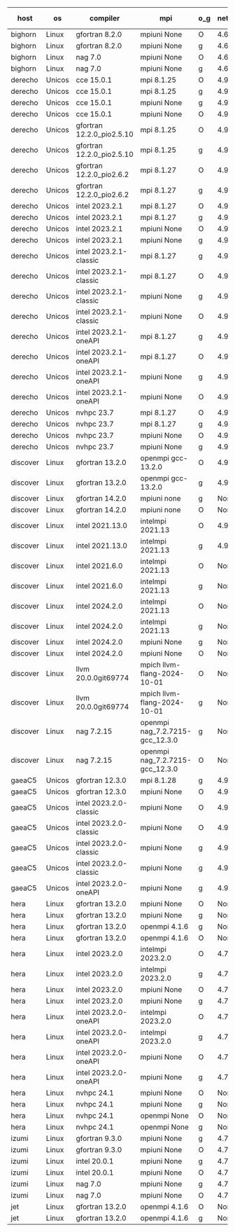 

| host     | os       | compiler                              | mpi                      | o_g        | netcdf        | build       | u_pass          | u_fail          | s_pass            | s_fail            | e_pass             | e_fail             | nuopc_pass       | nuopc_fail       | artifacts link          |
|----------|----------|---------------------------------------|--------------------------|------------|---------------|-------------|-----------------|-----------------|-------------------|-------------------|--------------------|--------------------|------------------|------------------|-------------------------|
| bighorn | Linux | gfortran 8.2.0 | mpiuni None  | O | 4.6.1  | PASS | 12535 | 0 | 9 | 0 | 42 | 0 | None | None | <a href="https://github.com/esmf-org/esmf-test-artifacts/tree/9831a37ef17b70438f5333199d0732d94ec5b93b/develop/gfortran/8.2.0/O/mpiuni/None" target="_blank">9831a37</a> | 
| bighorn | Linux | gfortran 8.2.0 | mpiuni None  | g | 4.6.1  | PASS | 12535 | 0 | 9 | 0 | 42 | 0 | None | None | <a href="https://github.com/esmf-org/esmf-test-artifacts/tree/2c9912270b4031e9a74e3252f9c6575769206a6f/develop/gfortran/8.2.0/g/mpiuni/None" target="_blank">2c99122</a> | 
| bighorn | Linux | nag 7.0 | mpiuni None  | O | 4.6.1  | PASS | 12535 | 0 | 9 | 0 | 42 | 0 | None | None | <a href="https://github.com/esmf-org/esmf-test-artifacts/tree/62d5b464236588785ed0a79ce93bca8e94444df0/develop/nag/7.0/O/mpiuni/None" target="_blank">62d5b46</a> | 
| bighorn | Linux | nag 7.0 | mpiuni None  | g | 4.6.1  | PASS | 12535 | 0 | 9 | 0 | 42 | 0 | None | None | <a href="https://github.com/esmf-org/esmf-test-artifacts/tree/04082365f6005c5790c9900d2d8834c3967f2c0a/develop/nag/7.0/g/mpiuni/None" target="_blank">0408236</a> | 
| derecho | Unicos | cce 15.0.1 | mpi 8.1.25  | O | 4.9.2  | PASS | 14126 | 78 | 51 | 0 | 80 | 0 | 57 | 0 | <a href="https://github.com/esmf-org/esmf-test-artifacts/tree/685dcf1dec54778b5464e139fb34d2089164156f/develop/cce/15.0.1/O/mpi/8.1.25" target="_blank">685dcf1</a> | 
| derecho | Unicos | cce 15.0.1 | mpi 8.1.25  | g | 4.9.2  | PASS | 14006 | 198 | 51 | 0 | 80 | 0 | 57 | 0 | <a href="https://github.com/esmf-org/esmf-test-artifacts/tree/9fb1cb43d253c90093abc54d8fcfb1e864c44966/develop/cce/15.0.1/g/mpi/8.1.25" target="_blank">9fb1cb4</a> | 
| derecho | Unicos | cce 15.0.1 | mpiuni None  | g | 4.9.2  | PASS | 12459 | 76 | 9 | 0 | 42 | 0 | None | None | <a href="https://github.com/esmf-org/esmf-test-artifacts/tree/47ed71c41bde7dc2f499f599fe6fde66a989d9a3/develop/cce/15.0.1/g/mpiuni/None" target="_blank">47ed71c</a> | 
| derecho | Unicos | cce 15.0.1 | mpiuni None  | O | 4.9.2  | PASS | 12300 | 235 | 9 | 0 | 42 | 0 | None | None | <a href="https://github.com/esmf-org/esmf-test-artifacts/tree/89940ddf23f1fa980829f93a77ce00d7b2b00ae0/develop/cce/15.0.1/O/mpiuni/None" target="_blank">89940dd</a> | 
| derecho | Unicos | gfortran 12.2.0_pio2.5.10 | mpi 8.1.25  | O | 4.9.2  | PASS | 14204 | 0 | 51 | 0 | 80 | 0 | 57 | 0 | <a href="https://github.com/esmf-org/esmf-test-artifacts/tree/da938f2f8f593022a9df4113318963f24a863110/develop/gfortran/12.2.0_pio2.5.10/O/mpi/8.1.25" target="_blank">da938f2</a> | 
| derecho | Unicos | gfortran 12.2.0_pio2.5.10 | mpi 8.1.25  | g | 4.9.2  | PASS | 14204 | 0 | 51 | 0 | 80 | 0 | 57 | 0 | <a href="https://github.com/esmf-org/esmf-test-artifacts/tree/5125c49ec660d602adecd18070253eafdba32a4e/develop/gfortran/12.2.0_pio2.5.10/g/mpi/8.1.25" target="_blank">5125c49</a> | 
| derecho | Unicos | gfortran 12.2.0_pio2.6.2 | mpi 8.1.27  | O | 4.9.2  | PASS | 14204 | 0 | 51 | 0 | 80 | 0 | 57 | 0 | <a href="https://github.com/esmf-org/esmf-test-artifacts/tree/dcc5da64b8321a35ab5c72cfd2a083be5522c4cf/develop/gfortran/12.2.0_pio2.6.2/O/mpi/8.1.27" target="_blank">dcc5da6</a> | 
| derecho | Unicos | gfortran 12.2.0_pio2.6.2 | mpi 8.1.27  | g | 4.9.2  | PASS | 14204 | 0 | 51 | 0 | 80 | 0 | 57 | 0 | <a href="https://github.com/esmf-org/esmf-test-artifacts/tree/d6f518f3c113f7cb9298c6e98e7989cd7780e20a/develop/gfortran/12.2.0_pio2.6.2/g/mpi/8.1.27" target="_blank">d6f518f</a> | 
| derecho | Unicos | intel 2023.2.1 | mpi 8.1.27  | O | 4.9.2  | PASS | 14204 | 0 | 51 | 0 | 80 | 0 | 58 | 0 | <a href="https://github.com/esmf-org/esmf-test-artifacts/tree/f6885c31609d6e2030cef60b3957b4d77f9a5466/develop/intel/2023.2.1/O/mpi/8.1.27" target="_blank">f6885c3</a> | 
| derecho | Unicos | intel 2023.2.1 | mpi 8.1.27  | g | 4.9.2  | PASS | None | None | None | None | None | None | None | None | <a href="https://github.com/esmf-org/esmf-test-artifacts/tree/139286878cb97a4a0f9c714b07ae944401f60f13/develop/intel/2023.2.1/g/mpi/8.1.27" target="_blank">1392868</a> | 
| derecho | Unicos | intel 2023.2.1 | mpiuni None  | O | 4.9.2  | PASS | 12535 | 0 | 9 | 0 | 42 | 0 | None | None | <a href="https://github.com/esmf-org/esmf-test-artifacts/tree/3bb8a4d316a44d7e4e1d6d86cd78d4aee8c677a1/develop/intel/2023.2.1/O/mpiuni/None" target="_blank">3bb8a4d</a> | 
| derecho | Unicos | intel 2023.2.1 | mpiuni None  | g | 4.9.2  | PASS | 12535 | 0 | 9 | 0 | 42 | 0 | None | None | <a href="https://github.com/esmf-org/esmf-test-artifacts/tree/85fd092f76a79371c1ce1f803e47ace306216035/develop/intel/2023.2.1/g/mpiuni/None" target="_blank">85fd092</a> | 
| derecho | Unicos | intel 2023.2.1-classic | mpi 8.1.27  | g | 4.9.2  | PASS | 14204 | 0 | 51 | 0 | 80 | 0 | 57 | 0 | <a href="https://github.com/esmf-org/esmf-test-artifacts/tree/429498202d77ea22271a44b7992e6d86775c699f/develop/intel/2023.2.1-classic/g/mpi/8.1.27" target="_blank">4294982</a> | 
| derecho | Unicos | intel 2023.2.1-classic | mpi 8.1.27  | O | 4.9.2  | PASS | 14204 | 0 | 51 | 0 | 80 | 0 | 57 | 0 | <a href="https://github.com/esmf-org/esmf-test-artifacts/tree/48a8738bc1d7adabe9888735f4cd101a0a0e4253/develop/intel/2023.2.1-classic/O/mpi/8.1.27" target="_blank">48a8738</a> | 
| derecho | Unicos | intel 2023.2.1-classic | mpiuni None  | g | 4.9.2  | PASS | 12535 | 0 | 9 | 0 | 42 | 0 | None | None | <a href="https://github.com/esmf-org/esmf-test-artifacts/tree/cfa168ef53107b3611d561a2640a5da22f1c5cfb/develop/intel/2023.2.1-classic/g/mpiuni/None" target="_blank">cfa168e</a> | 
| derecho | Unicos | intel 2023.2.1-classic | mpiuni None  | O | 4.9.2  | PASS | None | None | None | None | None | None | None | None | <a href="https://github.com/esmf-org/esmf-test-artifacts/tree/356a698b1054fddb73f3f498f7b8705bc3894a74/develop/intel/2023.2.1-classic/O/mpiuni/None" target="_blank">356a698</a> | 
| derecho | Unicos | intel 2023.2.1-oneAPI | mpi 8.1.27  | g | 4.9.2  | PASS | 14204 | 0 | 51 | 0 | 80 | 0 | 57 | 0 | <a href="https://github.com/esmf-org/esmf-test-artifacts/tree/2422fa758286a561e1c6638c7f2bb950ef1cd09d/develop/intel/2023.2.1-oneAPI/g/mpi/8.1.27" target="_blank">2422fa7</a> | 
| derecho | Unicos | intel 2023.2.1-oneAPI | mpi 8.1.27  | O | 4.9.2  | PASS | 14204 | 0 | 50 | 1 | 80 | 0 | 57 | 0 | <a href="https://github.com/esmf-org/esmf-test-artifacts/tree/1b43de80a4c2e74637b7e4894e57bb9a77b12d29/develop/intel/2023.2.1-oneAPI/O/mpi/8.1.27" target="_blank">1b43de8</a> | 
| derecho | Unicos | intel 2023.2.1-oneAPI | mpiuni None  | g | 4.9.2  | PASS | 12535 | 0 | 9 | 0 | 42 | 0 | None | None | <a href="https://github.com/esmf-org/esmf-test-artifacts/tree/c152e45b5738cd12e11e026d91b9566c1db76acd/develop/intel/2023.2.1-oneAPI/g/mpiuni/None" target="_blank">c152e45</a> | 
| derecho | Unicos | intel 2023.2.1-oneAPI | mpiuni None  | O | 4.9.2  | PASS | None | None | None | None | None | None | None | None | <a href="https://github.com/esmf-org/esmf-test-artifacts/tree/c89a0b41fa2f8d3208ed1bd376e7cf9dca17acf3/develop/intel/2023.2.1-oneAPI/O/mpiuni/None" target="_blank">c89a0b4</a> | 
| derecho | Unicos | nvhpc 23.7 | mpi 8.1.27  | O | 4.9.2  | PASS | 14204 | 0 | 51 | 0 | 80 | 0 | 57 | 0 | <a href="https://github.com/esmf-org/esmf-test-artifacts/tree/558e1452ec62637fc5194f44321213058f993574/develop/nvhpc/23.7/O/mpi/8.1.27" target="_blank">558e145</a> | 
| derecho | Unicos | nvhpc 23.7 | mpi 8.1.27  | g | 4.9.2  | PASS | 14204 | 0 | 51 | 0 | 80 | 0 | 57 | 0 | <a href="https://github.com/esmf-org/esmf-test-artifacts/tree/b4dd6b3185bba6efdf630cbcfc74c4b174218ddd/develop/nvhpc/23.7/g/mpi/8.1.27" target="_blank">b4dd6b3</a> | 
| derecho | Unicos | nvhpc 23.7 | mpiuni None  | O | 4.9.2  | PASS | 12535 | 0 | 9 | 0 | 42 | 0 | None | None | <a href="https://github.com/esmf-org/esmf-test-artifacts/tree/af0df9be4febe0192eea5a3c97761f41abf7e5a9/develop/nvhpc/23.7/O/mpiuni/None" target="_blank">af0df9b</a> | 
| derecho | Unicos | nvhpc 23.7 | mpiuni None  | g | 4.9.2  | PASS | 12535 | 0 | 9 | 0 | 42 | 0 | None | None | <a href="https://github.com/esmf-org/esmf-test-artifacts/tree/3afc0f26750d007fb4ef75f4441b2d00801dedf1/develop/nvhpc/23.7/g/mpiuni/None" target="_blank">3afc0f2</a> | 
| discover | Linux | gfortran 13.2.0 | openmpi gcc-13.2.0  | O | 4.9.2  | PASS | None | None | None | None | None | None | None | None | <a href="https://github.com/esmf-org/esmf-test-artifacts/tree/e90a659eaee364065c4745f1487de3c65cc791df/develop/gfortran/13.2.0/O/openmpi/gcc-13.2.0" target="_blank">e90a659</a> | 
| discover | Linux | gfortran 13.2.0 | openmpi gcc-13.2.0  | g | 4.9.2  | PASS | None | None | None | None | None | None | None | None | <a href="https://github.com/esmf-org/esmf-test-artifacts/tree/407a64595f72a83932548241ba3624602b12b3b8/develop/gfortran/13.2.0/g/openmpi/gcc-13.2.0" target="_blank">407a645</a> | 
| discover | Linux | gfortran 14.2.0 | mpiuni none  | g | None  | PASS | None | None | None | None | None | None | None | None | <a href="https://github.com/esmf-org/esmf-test-artifacts/tree/28bd7e7195be7fcf608cefe446040c28dcaef46b/develop/gfortran/14.2.0/g/mpiuni/none" target="_blank">28bd7e7</a> | 
| discover | Linux | gfortran 14.2.0 | mpiuni none  | O | None  | PASS | None | None | None | None | None | None | None | None | <a href="https://github.com/esmf-org/esmf-test-artifacts/tree/19161ab599ac87a9713a9a12892279d4cb4c2de9/develop/gfortran/14.2.0/O/mpiuni/none" target="_blank">19161ab</a> | 
| discover | Linux | intel 2021.13.0 | intelmpi 2021.13  | O | 4.9.2  | PASS | None | None | None | None | None | None | None | None | <a href="https://github.com/esmf-org/esmf-test-artifacts/tree/e45ea71604da059208054b6c0ea365cce210e671/develop/intel/2021.13.0/O/intelmpi/2021.13" target="_blank">e45ea71</a> | 
| discover | Linux | intel 2021.13.0 | intelmpi 2021.13  | g | 4.9.2  | PASS | None | None | None | None | None | None | None | None | <a href="https://github.com/esmf-org/esmf-test-artifacts/tree/6bd2bf3c4ecb0834d59248b95d18c5b3ff55f4bf/develop/intel/2021.13.0/g/intelmpi/2021.13" target="_blank">6bd2bf3</a> | 
| discover | Linux | intel 2021.6.0 | intelmpi 2021.13  | O | None  | PASS | None | None | None | None | None | None | None | None | <a href="https://github.com/esmf-org/esmf-test-artifacts/tree/3c7ac1954713a0931e2df66e30c653dbda634bb1/develop/intel/2021.6.0/O/intelmpi/2021.13" target="_blank">3c7ac19</a> | 
| discover | Linux | intel 2021.6.0 | intelmpi 2021.13  | g | None  | PASS | None | None | None | None | None | None | None | None | <a href="https://github.com/esmf-org/esmf-test-artifacts/tree/de7c1d8b346df3ab78ba0a7056a831648bafa270/develop/intel/2021.6.0/g/intelmpi/2021.13" target="_blank">de7c1d8</a> | 
| discover | Linux | intel 2024.2.0 | intelmpi 2021.13  | O | None  | PASS | None | None | None | None | None | None | None | None | <a href="https://github.com/esmf-org/esmf-test-artifacts/tree/493cbbf6869b56d275ede2542eb44ce16fdd9df0/develop/intel/2024.2.0/O/intelmpi/2021.13" target="_blank">493cbbf</a> | 
| discover | Linux | intel 2024.2.0 | intelmpi 2021.13  | g | None  | PASS | None | None | None | None | None | None | None | None | <a href="https://github.com/esmf-org/esmf-test-artifacts/tree/ab5e469816b274427f775038c2e283e73e4d86eb/develop/intel/2024.2.0/g/intelmpi/2021.13" target="_blank">ab5e469</a> | 
| discover | Linux | intel 2024.2.0 | mpiuni None  | g | None  | PASS | None | None | None | None | None | None | None | None | <a href="https://github.com/esmf-org/esmf-test-artifacts/tree/836106f41b960f8f573051b6c6029775fe8d136d/develop/intel/2024.2.0/g/mpiuni/None" target="_blank">836106f</a> | 
| discover | Linux | intel 2024.2.0 | mpiuni None  | O | None  | PASS | None | None | None | None | None | None | None | None | <a href="https://github.com/esmf-org/esmf-test-artifacts/tree/1f038058d8c668d910a626ddd5a73bc8363baf28/develop/intel/2024.2.0/O/mpiuni/None" target="_blank">1f03805</a> | 
| discover | Linux | llvm 20.0.0git69774 | mpich llvm-flang-2024-10-01  | O | None  | PASS | None | None | None | None | None | None | None | None | <a href="https://github.com/esmf-org/esmf-test-artifacts/tree/b084db187bc0f95e35445f068512426635e4783a/develop/llvm/20.0.0git69774/O/mpich/llvm-flang-2024-10-01" target="_blank">b084db1</a> | 
| discover | Linux | llvm 20.0.0git69774 | mpich llvm-flang-2024-10-01  | g | None  | PASS | None | None | None | None | None | None | None | None | <a href="https://github.com/esmf-org/esmf-test-artifacts/tree/a1bdea036d1fac2a75b000eb24590325fce035b7/develop/llvm/20.0.0git69774/g/mpich/llvm-flang-2024-10-01" target="_blank">a1bdea0</a> | 
| discover | Linux | nag 7.2.15 | openmpi nag_7.2.7215-gcc_12.3.0  | g | None  | PASS | None | None | None | None | None | None | None | None | <a href="https://github.com/esmf-org/esmf-test-artifacts/tree/55039ed636929a7c9fd5edd1225c785b4ec37b0c/develop/nag/7.2.15/g/openmpi/nag_7.2.7215-gcc_12.3.0" target="_blank">55039ed</a> | 
| discover | Linux | nag 7.2.15 | openmpi nag_7.2.7215-gcc_12.3.0  | O | None  | PASS | None | None | None | None | None | None | None | None | <a href="https://github.com/esmf-org/esmf-test-artifacts/tree/02d3de7b9dcf9ccf7e13bf29b34561fc0a1920d9/develop/nag/7.2.15/O/openmpi/nag_7.2.7215-gcc_12.3.0" target="_blank">02d3de7</a> | 
| gaeaC5 | Unicos | gfortran 12.3.0 | mpi 8.1.28  | g | 4.9.0  | PASS | 14204 | 0 | 51 | 0 | 80 | 0 | 57 | 0 | <a href="https://github.com/esmf-org/esmf-test-artifacts/tree/da520f2a1970d4be37ca94c02fcb733ab8a2ea89/develop/gfortran/12.3.0/g/mpi/8.1.28" target="_blank">da520f2</a> | 
| gaeaC5 | Unicos | gfortran 12.3.0 | mpiuni None  | O | 4.9.0  | PASS | 12535 | 0 | 9 | 0 | 42 | 0 | None | None | <a href="https://github.com/esmf-org/esmf-test-artifacts/tree/53bfd0fe4400aaf3f8091070adca4ab3a79e8104/develop/gfortran/12.3.0/O/mpiuni/None" target="_blank">53bfd0f</a> | 
| gaeaC5 | Unicos | intel 2023.2.0-classic | mpiuni None  | O | 4.9.0  | FAIL | None | None | None | None | None | None | None | None | <a href="https://github.com/esmf-org/esmf-test-artifacts/tree/5b89f6cbc67feb7f140e07a05778f56cdc7c868b/develop/intel/2023.2.0-classic/O/mpiuni/None" target="_blank">5b89f6c</a> | 
| gaeaC5 | Unicos | intel 2023.2.0-classic | mpiuni None  | O | 4.9.0  | FAIL | 12535 | 0 | 9 | 0 | 42 | 0 | None | None | <a href="https://github.com/esmf-org/esmf-test-artifacts/tree/5b89f6cbc67feb7f140e07a05778f56cdc7c868b/develop/intel/2023.2.0-classic/O/mpiuni/None" target="_blank">5b89f6c</a> | 
| gaeaC5 | Unicos | intel 2023.2.0-classic | mpiuni None  | g | 4.9.0  | FAIL | None | None | None | None | None | None | None | None | <a href="https://github.com/esmf-org/esmf-test-artifacts/tree/8b1cc770677b3184dd1f8938ba2c766c84f04e1c/develop/intel/2023.2.0-classic/g/mpiuni/None" target="_blank">8b1cc77</a> | 
| gaeaC5 | Unicos | intel 2023.2.0-classic | mpiuni None  | g | 4.9.0  | FAIL | 12535 | 0 | 9 | 0 | 42 | 0 | None | None | <a href="https://github.com/esmf-org/esmf-test-artifacts/tree/8b1cc770677b3184dd1f8938ba2c766c84f04e1c/develop/intel/2023.2.0-classic/g/mpiuni/None" target="_blank">8b1cc77</a> | 
| gaeaC5 | Unicos | intel 2023.2.0-oneAPI | mpiuni None  | g | 4.9.0  | FAIL | None | None | None | None | None | None | None | None | <a href="https://github.com/esmf-org/esmf-test-artifacts/tree/a95acbe0faf6f9fd464fa71155735a3bd4b915f4/develop/intel/2023.2.0-oneAPI/g/mpiuni/None" target="_blank">a95acbe</a> | 
| hera | Linux | gfortran 13.2.0 | mpiuni None  | O | None  | PASS | 12535 | 0 | 9 | 0 | 42 | 0 | None | None | <a href="https://github.com/esmf-org/esmf-test-artifacts/tree/fc41da6c72494f9496208619b472c2a2e6769dcb/develop/gfortran/13.2.0/O/mpiuni/None" target="_blank">fc41da6</a> | 
| hera | Linux | gfortran 13.2.0 | mpiuni None  | g | None  | PASS | 12535 | 0 | 9 | 0 | 42 | 0 | None | None | <a href="https://github.com/esmf-org/esmf-test-artifacts/tree/c3fc9bb8205583dc2d6052bacfd874938f9eaed2/develop/gfortran/13.2.0/g/mpiuni/None" target="_blank">c3fc9bb</a> | 
| hera | Linux | gfortran 13.2.0 | openmpi 4.1.6  | g | None  | PASS | None | None | None | None | None | None | None | None | <a href="https://github.com/esmf-org/esmf-test-artifacts/tree/15309a35ba663723a1db73b51f124eae44976f87/develop/gfortran/13.2.0/g/openmpi/4.1.6" target="_blank">15309a3</a> | 
| hera | Linux | gfortran 13.2.0 | openmpi 4.1.6  | O | None  | PASS | 14204 | 0 | 51 | 0 | 80 | 0 | 57 | 0 | <a href="https://github.com/esmf-org/esmf-test-artifacts/tree/bfb07021dbf3188107ee5b8563903cb57931430a/develop/gfortran/13.2.0/O/openmpi/4.1.6" target="_blank">bfb0702</a> | 
| hera | Linux | intel 2023.2.0 | intelmpi 2023.2.0  | O | 4.7.0  | PASS | 14204 | 0 | 51 | 0 | 80 | 0 | 57 | 0 | <a href="https://github.com/esmf-org/esmf-test-artifacts/tree/ca7a9c2f10ee8ae630340671400d55604109e087/develop/intel/2023.2.0/O/intelmpi/2023.2.0" target="_blank">ca7a9c2</a> | 
| hera | Linux | intel 2023.2.0 | intelmpi 2023.2.0  | g | 4.7.0  | PASS | 14204 | 0 | 51 | 0 | 80 | 0 | 57 | 0 | <a href="https://github.com/esmf-org/esmf-test-artifacts/tree/1124db87cb3b4696f5a380ec56aab042bf08347f/develop/intel/2023.2.0/g/intelmpi/2023.2.0" target="_blank">1124db8</a> | 
| hera | Linux | intel 2023.2.0 | mpiuni None  | O | 4.7.0  | PASS | None | None | None | None | None | None | None | None | <a href="https://github.com/esmf-org/esmf-test-artifacts/tree/1a8fb5e60c9d7a1afb73c2d95fccd145546ffdbb/develop/intel/2023.2.0/O/mpiuni/None" target="_blank">1a8fb5e</a> | 
| hera | Linux | intel 2023.2.0 | mpiuni None  | g | 4.7.0  | PASS | 12535 | 0 | 9 | 0 | 42 | 0 | None | None | <a href="https://github.com/esmf-org/esmf-test-artifacts/tree/dd217fafb25db57315571baef0749c1a6642f83c/develop/intel/2023.2.0/g/mpiuni/None" target="_blank">dd217fa</a> | 
| hera | Linux | intel 2023.2.0-oneAPI | intelmpi 2023.2.0  | O | 4.7.0  | PASS | 14204 | 0 | 50 | 1 | 80 | 0 | 57 | 0 | <a href="https://github.com/esmf-org/esmf-test-artifacts/tree/a147aa43d258b43f4af8891310dbc9609821bd6d/develop/intel/2023.2.0-oneAPI/O/intelmpi/2023.2.0" target="_blank">a147aa4</a> | 
| hera | Linux | intel 2023.2.0-oneAPI | intelmpi 2023.2.0  | g | 4.7.0  | PASS | 14204 | 0 | 51 | 0 | 80 | 0 | 57 | 0 | <a href="https://github.com/esmf-org/esmf-test-artifacts/tree/5b103abd8d736afc938f484b09fc3de778504b55/develop/intel/2023.2.0-oneAPI/g/intelmpi/2023.2.0" target="_blank">5b103ab</a> | 
| hera | Linux | intel 2023.2.0-oneAPI | mpiuni None  | O | 4.7.0  | PASS | 12535 | 0 | 9 | 0 | 42 | 0 | None | None | <a href="https://github.com/esmf-org/esmf-test-artifacts/tree/71fad750d68bf9cd4328944b9060d375964ca69c/develop/intel/2023.2.0-oneAPI/O/mpiuni/None" target="_blank">71fad75</a> | 
| hera | Linux | intel 2023.2.0-oneAPI | mpiuni None  | g | 4.7.0  | PASS | 12535 | 0 | 9 | 0 | 42 | 0 | None | None | <a href="https://github.com/esmf-org/esmf-test-artifacts/tree/fc146a2e2878277828f681ba6986ab52248b4cf8/develop/intel/2023.2.0-oneAPI/g/mpiuni/None" target="_blank">fc146a2</a> | 
| hera | Linux | nvhpc 24.1 | mpiuni None  | O | None  | PASS | 12535 | 0 | 9 | 0 | 42 | 0 | None | None | <a href="https://github.com/esmf-org/esmf-test-artifacts/tree/145cea56a510aa1e0285b822637823e3aa07735a/develop/nvhpc/24.1/O/mpiuni/None" target="_blank">145cea5</a> | 
| hera | Linux | nvhpc 24.1 | mpiuni None  | g | None  | PASS | 12535 | 0 | 9 | 0 | 42 | 0 | None | None | <a href="https://github.com/esmf-org/esmf-test-artifacts/tree/a050a0f8d53a57036031d81b222447e38b24fb33/develop/nvhpc/24.1/g/mpiuni/None" target="_blank">a050a0f</a> | 
| hera | Linux | nvhpc 24.1 | openmpi None  | O | None  | PASS | 14204 | 0 | 51 | 0 | 80 | 0 | 57 | 0 | <a href="https://github.com/esmf-org/esmf-test-artifacts/tree/a016b1d63ba1a8801cad11c6ccba473154782589/develop/nvhpc/24.1/O/openmpi/None" target="_blank">a016b1d</a> | 
| hera | Linux | nvhpc 24.1 | openmpi None  | g | None  | PASS | 14204 | 0 | 51 | 0 | 80 | 0 | 57 | 0 | <a href="https://github.com/esmf-org/esmf-test-artifacts/tree/6ed20bbdf4cf8335b2228b22703598914a202270/develop/nvhpc/24.1/g/openmpi/None" target="_blank">6ed20bb</a> | 
| izumi | Linux | gfortran 9.3.0 | mpiuni None  | g | 4.7.4  | PASS | 12535 | 0 | 9 | 0 | 42 | 0 | None | None | <a href="https://github.com/esmf-org/esmf-test-artifacts/tree/556f0154d45b56eb166194cd9d59c068db93c65a/develop/gfortran/9.3.0/g/mpiuni/None" target="_blank">556f015</a> | 
| izumi | Linux | gfortran 9.3.0 | mpiuni None  | O | 4.7.4  | PASS | 12535 | 0 | 9 | 0 | 42 | 0 | None | None | <a href="https://github.com/esmf-org/esmf-test-artifacts/tree/70b88c8d40848f7e36477a0cb5db149e66cf976e/develop/gfortran/9.3.0/O/mpiuni/None" target="_blank">70b88c8</a> | 
| izumi | Linux | intel 20.0.1 | mpiuni None  | g | 4.7.4  | PASS | 12535 | 0 | 9 | 0 | 42 | 0 | None | None | <a href="https://github.com/esmf-org/esmf-test-artifacts/tree/159591721f3dd46950d02631cd529200abf05e10/develop/intel/20.0.1/g/mpiuni/None" target="_blank">1595917</a> | 
| izumi | Linux | intel 20.0.1 | mpiuni None  | O | 4.7.4  | PASS | 12535 | 0 | 9 | 0 | 42 | 0 | None | None | <a href="https://github.com/esmf-org/esmf-test-artifacts/tree/b2c2eb9df880d3358af7466355b0151ef1d15535/develop/intel/20.0.1/O/mpiuni/None" target="_blank">b2c2eb9</a> | 
| izumi | Linux | nag 7.0 | mpiuni None  | g | 4.7.4  | PASS | 12535 | 0 | 9 | 0 | 42 | 0 | None | None | <a href="https://github.com/esmf-org/esmf-test-artifacts/tree/5154feb866ddaa9d375f26947a4bcf77492da1c5/develop/nag/7.0/g/mpiuni/None" target="_blank">5154feb</a> | 
| izumi | Linux | nag 7.0 | mpiuni None  | O | 4.7.4  | PASS | 12535 | 0 | 9 | 0 | 42 | 0 | None | None | <a href="https://github.com/esmf-org/esmf-test-artifacts/tree/5a1f6c0b9556864ca06196baa8d249c38f573f49/develop/nag/7.0/O/mpiuni/None" target="_blank">5a1f6c0</a> | 
| jet | Linux | gfortran 13.2.0 | openmpi 4.1.6  | O | None  | PASS | 14204 | 0 | 51 | 0 | 80 | 0 | 57 | 0 | <a href="https://github.com/esmf-org/esmf-test-artifacts/tree/94d63b685abd897e013769986a5c1dc7083ecfd6/develop/gfortran/13.2.0/O/openmpi/4.1.6" target="_blank">94d63b6</a> | 
| jet | Linux | gfortran 13.2.0 | openmpi 4.1.6  | g | None  | PASS | 14204 | 0 | 51 | 0 | 80 | 0 | 57 | 0 | <a href="https://github.com/esmf-org/esmf-test-artifacts/tree/4db329241020a06506ef8cf05c04baf0350441b8/develop/gfortran/13.2.0/g/openmpi/4.1.6" target="_blank">4db3292</a> | 
